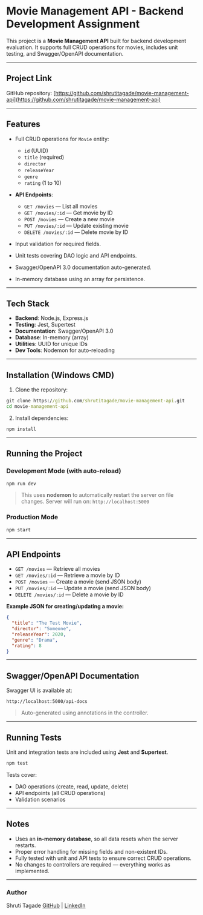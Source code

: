 
# Movie Management API - Backend Development Assignment

This project is a **Movie Management API** built for backend development evaluation. It supports full CRUD operations for movies, includes unit testing, and Swagger/OpenAPI documentation.

---

## **Project Link**

GitHub repository: [https://github.com/shrutitagade/movie-management-api](https://github.com/shrutitagade/movie-management-api)

---

## **Features**

* Full CRUD operations for `Movie` entity:

  * `id` (UUID)
  * `title` (required)
  * `director`
  * `releaseYear`
  * `genre`
  * `rating` (1 to 10)
* **API Endpoints**:

  * `GET /movies` — List all movies
  * `GET /movies/:id` — Get movie by ID
  * `POST /movies` — Create a new movie
  * `PUT /movies/:id` — Update existing movie
  * `DELETE /movies/:id` — Delete movie by ID
* Input validation for required fields.
* Unit tests covering DAO logic and API endpoints.
* Swagger/OpenAPI 3.0 documentation auto-generated.
* In-memory database using an array for persistence.

---

## **Tech Stack**

* **Backend**: Node.js, Express.js
* **Testing**: Jest, Supertest
* **Documentation**: Swagger/OpenAPI 3.0
* **Database**: In-memory (array)
* **Utilities**: UUID for unique IDs
* **Dev Tools**: Nodemon for auto-reloading

---

## **Installation (Windows CMD)**

1. Clone the repository:

```cmd
git clone https://github.com/shrutitagade/movie-management-api.git
cd movie-management-api
```

2. Install dependencies:

```cmd
npm install
```

---

## **Running the Project**

### **Development Mode (with auto-reload)**

```cmd
npm run dev
```

> This uses **nodemon** to automatically restart the server on file changes.
> Server will run on: `http://localhost:5000`

### **Production Mode**

```cmd
npm start
```

---

## **API Endpoints**

* `GET /movies` — Retrieve all movies
* `GET /movies/:id` — Retrieve a movie by ID
* `POST /movies` — Create a movie (send JSON body)
* `PUT /movies/:id` — Update a movie (send JSON body)
* `DELETE /movies/:id` — Delete a movie by ID

**Example JSON for creating/updating a movie:**

```json
{
  "title": "The Test Movie",
  "director": "Someone",
  "releaseYear": 2020,
  "genre": "Drama",
  "rating": 8
}
```

---

## **Swagger/OpenAPI Documentation**

Swagger UI is available at:

```
http://localhost:5000/api-docs
```

> Auto-generated using annotations in the controller.

---

## **Running Tests**

Unit and integration tests are included using **Jest** and **Supertest**.

```cmd
npm test
```

Tests cover:

* DAO operations (create, read, update, delete)
* API endpoints (all CRUD operations)
* Validation scenarios

---

## **Notes**

* Uses an **in-memory database**, so all data resets when the server restarts.
* Proper error handling for missing fields and non-existent IDs.
* Fully tested with unit and API tests to ensure correct CRUD operations.
* No changes to controllers are required — everything works as implemented.

---

### **Author**

Shruti Tagade
[GitHub](https://github.com/shrutitagade) | [LinkedIn]([https://www.linkedin.com/in/shruti-tagade](https://www.linkedin.com/in/shruti-tagade-4a6668253/))


